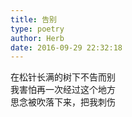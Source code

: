 ```yaml
---  
title: 告别  
type: poetry  
author: Herb  
date: 2016-09-29 22:32:18    
---  
```

在松针长满的树下不告而别  
我害怕再一次经过这个地方  
思念被吹落下来，把我刺伤